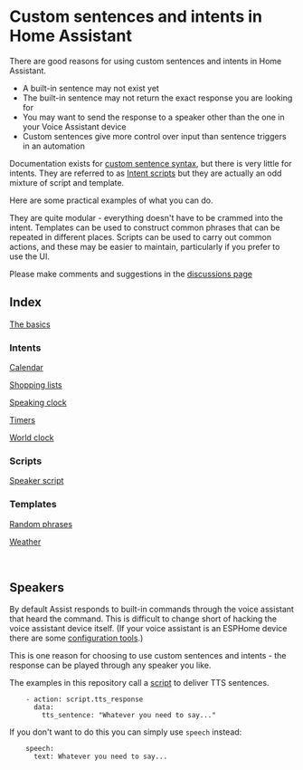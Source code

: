 # Custom sentences and intents in Home Assistant

There are good reasons for using custom sentences and intents in Home Assistant.

* A built-in sentence may not exist yet
* The built-in sentence may not return the exact response you are looking for
* You may want to send the response to a speaker other than the one in your Voice Assistant device
* Custom sentences give more control over input than sentence triggers in an automation

Documentation exists for [custom sentence syntax](https://developers.home-assistant.io/docs/voice/intent-recognition/template-sentence-syntax/), but there is very little for intents. They are referred to as [Intent scripts](https://www.home-assistant.io/integrations/intent_script/) but they are actually an odd mixture of script and template.

Here are some practical examples of what you can do.
   
They are quite modular - everything doesn't have to be crammed into the intent. Templates can be used to construct common phrases that can be repeated in different places. Scripts can be used to carry out common actions, and these may be easier to maintain, particularly if you prefer to use the UI.

Please make comments and suggestions in the [discussions page](https://github.com/jackjourneyman/custom-sentences-and-intents-in-Home-Assistant/discussions)

## Index

[The basics](https://github.com/jackjourneyman/Custom_sentences_and_intents_in_Home_Assistant/blob/main/the_basics.md)

### Intents

[Calendar](https://github.com/jackjourneyman/custom-sentences-and-intents-in-Home-Assistant/blob/main/calendar.md)

[Shopping lists](https://github.com/jackjourneyman/custom-sentences-and-intents-in-Home-Assistant/blob/main/shopping_list.md)

[Speaking clock](https://github.com/jackjourneyman/Custom_sentences_and_intents_in_Home_Assistant/blob/main/speaking_clock.md)

[Timers](https://github.com/jackjourneyman/custom-sentences-and-intents-in-Home-Assistant/blob/main/timers.md)

[World clock](https://github.com/jackjourneyman/custom-sentences-and-intents-in-Home-Assistant/blob/main/world_clock.md)

### Scripts

[Speaker script](https://github.com/jackjourneyman/custom-sentences-and-intents-in-Home-Assistant/blob/main/speaker_script.md)

### Templates

[Random phrases](https://github.com/jackjourneyman/custom-sentences-and-intents-in-Home-Assistant/blob/main/random_phrases.md)

[Weather](https://github.com/jackjourneyman/custom-sentences-and-intents-in-Home-Assistant/blob/main/weather.md)

&nbsp;
## Speakers

By default Assist responds to built-in commands through the voice assistant that heard the command. This is difficult to change short of hacking the voice assistant device itself. (If your voice assistant is an ESPHome device there are some [configuration tools](https://esphome.io/components/voice_assistant.html).)

This is one reason for choosing to use custom sentences and intents - the response can be played through any speaker you like.

The examples in this repository call a [script](https://github.com/jackjourneyman/custom-sentences-and-intents-in-Home-Assistant/blob/main/speaker_script.md) to deliver TTS sentences.
```
    - action: script.tts_response
      data:
        tts_sentence: "Whatever you need to say..."
```
If you don't want to do this you can simply use ```speech``` instead:
```
    speech:
      text: Whatever you need to say...
```

